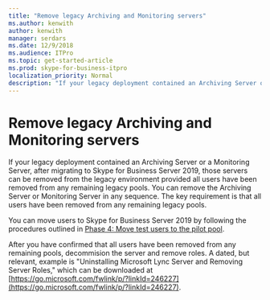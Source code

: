 ```yaml
---
title: "Remove legacy Archiving and Monitoring servers"
ms.author: kenwith
author: kenwith
manager: serdars
ms.date: 12/9/2018
ms.audience: ITPro
ms.topic: get-started-article
ms.prod: skype-for-business-itpro
localization_priority: Normal
description: "If your legacy deployment contained an Archiving Server or a Monitoring Server, after migrating to Skype for Business Server 2019, those servers can be removed from the legacy environment provided all users have been removed from any remaining legacy pools. You can remove the Archiving Server or Monitoring Server in any sequence. The key requirement is that all users have been removed from any remaining legacy pools."
---
```


# Remove legacy Archiving and Monitoring servers

If your legacy deployment contained an Archiving Server or a Monitoring Server, after migrating to Skype for Business Server 2019, those servers can be removed from the legacy environment provided all users have been removed from any remaining legacy pools. You can remove the Archiving Server or Monitoring Server in any sequence. The key requirement is that all users have been removed from any remaining legacy pools.
  
You can move users to Skype for Business Server 2019 by following the procedures outlined in [Phase 4: Move test users to the pilot pool](phase-4-move-test-users-to-the-pilot-pool.md).
  
After you have confirmed that all users have been removed from any remaining pools, decommision the server and remove roles. A dated, but relevant, example is "Uninstalling Microsoft Lync Server and Removing Server Roles," which can be downloaded at [https://go.microsoft.com/fwlink/p/?linkId=246227](https://go.microsoft.com/fwlink/p/?linkId=246227).
  

